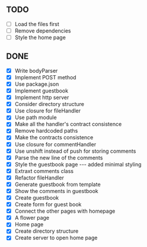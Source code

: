 ## TODO

  - [ ] Load the files first
  - [ ] Remove dependencies
  - [ ] Style the home page

## DONE

  - [x] Write bodyParser
  - [x] Implement POST method
  - [x] Use package.json
  - [x] Implement guestbook
  - [x] Implement http server
  - [x] Consider directory structure
  - [x] Use closure for fileHandler
  - [x] Use path module
  - [x] Make all the handler's contract consistence
  - [x] Remove hardcoded paths
  - [x] Make the contracts consistence
  - [x] Use closure for commentHandler
  - [x] Use unshift instead of push for storing comments
  - [x] Parse the new line of the comments
  - [x] Style the guestbook page --- added minimal styling
  - [x] Extraxt comments class
  - [x] Refactor fileHandler
  - [x] Generate guestbook from template
  - [x] Show the comments in guestbook
  - [x] Create guestbook
  - [x] Create form for guest book
  - [x] Connect the other pages with homepage
  - [x] A flower page
  - [x] Home page
  - [x] Create directory structure
  - [x] Create server to open home page
